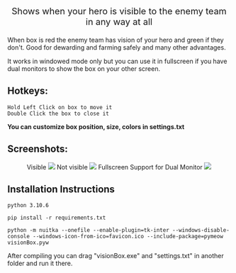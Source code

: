 <br>

<p align="center" style="font-size:20px">
Shows when your hero is visible to the enemy team in any way at all
</p>

When box is red the enemy team has vision of your hero and green if they don't. Good for dewarding and farming safely and many other advantages.

It works in windowed mode only but you can use it in fullscreen if you have dual monitors to show the box on your other screen.

## Hotkeys: 
	Hold Left Click on box to move it
	Double Click the box to close it

**You can customize box position, size, colors in settings.txt**

## Screenshots:

<p align="center">
    Visible
    <img src="https://i.imgur.com/VPF08Qx.png">
    Not visible
    <img src="https://i.imgur.com/DeQjyH3.png">
    Fullscreen Support for Dual Monitor
    <img src="https://i.imgur.com/EG3AG4u.jpg">
</p>

## Installation Instructions

`python 3.10.6`

`pip install -r requirements.txt`

`python -m nuitka --onefile --enable-plugin=tk-inter --windows-disable-console --windows-icon-from-ico=favicon.ico --include-package=pymeow visionBox.pyw`

After compiling you can drag "visionBox.exe" and "settings.txt" in another folder and run it there.